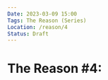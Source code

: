 ```yaml
---
Date: 2023-03-09 15:00
Tags: The Reason (Series)
Location: /reason/4
Status: Draft
---
```


# The Reason #4: